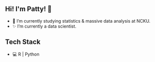 ## Hi! I'm Patty! 👋
- 🌱 I’m currently studying statistics & massive data analysis at NCKU.
- ✨ I’m currently a data scientist.


## Tech Stack
- 💻 R | Python
<!---
patty5916/patty5916 is a ✨ special ✨ repository because its `README.md` (this file) appears on your GitHub profile.
You can click the Preview link to take a look at your changes.
--->
